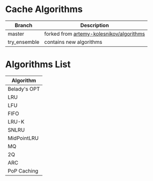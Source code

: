 # Cache Algorithms

| Branch | Description |
| ------ | ----------- |
| master | forked from [artemy-kolesnikov/algorithms](https://github.com/artemy-kolesnikov/algorithms) |
| try_ensemble | contains new algorithms |

# Algorithms List
| Algorithm |
| --------- |
| Belady's OPT|
| LRU |
| LFU |
| FIFO |
| LRU-K |
| SNLRU |
| MidPointLRU |
| MQ |
| 2Q |
| ARC |
| PoP Caching|

